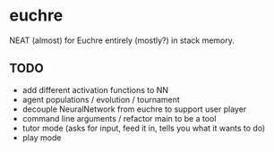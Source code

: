 # euchre
NEAT (almost) for Euchre entirely (mostly?) in stack memory.

## TODO
- add different activation functions to NN
- agent populations / evolution / tournament
- decouple NeuralNetwork from euchre to support user player
- command line arguments / refactor main to be a tool
- tutor mode (asks for input, feed it in, tells you what it wants to do)
- play mode
